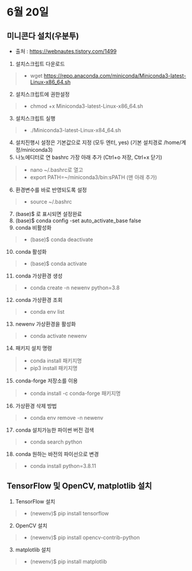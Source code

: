 # 6월 20일

## 미니콘다 설치(우분투)
- 출처 : https://webnautes.tistory.com/1499
1. 설치스크립트 다운로드
> - wget https://repo.anaconda.com/miniconda/Miniconda3-latest-Linux-x86_64.sh
2. 설치스크립트에 권한설정
> - chmod +x Miniconda3-latest-Linux-x86_64.sh
3. 설치스크립트 실행
> - ./Miniconda3-latest-Linux-x84_64.sh
4. 설치진행시 설정은 기본값으로 지정 (모두 엔터, yes) (기본 설치경로 /home/계정/miniconda3)
5. 나노에디터로 연 bashrc 가장 아래 추가 (Ctrl+o 저장, Ctrl+x 닫기)
> - nano ~/.bashrc로 열고
> - export PATH=~/miniconda3/bin:sPATH (맨 아래 추가)
6. 환경변수를 바로 반영되도록 설정
> - source ~/.bashrc
7. (base)$ 로 표시되면 설정완료
8. (base)$ conda config -set auto_activate_base false
9. conda 비활성화
> - (base)$ conda deactivate
10. conda 활성화
> - (base)$ conda activate
11. conda 가상환경 생성
> - conda create -n newenv python=3.8
12. conda 가상환경 조회
> - conda env list
13. newenv 가상환경을 활성화
> - conda activate newenv
14. 패키지 설치 명령
> - conda install 패키지명
> - pip3 install 패키지명
15. conda-forge 저장소를 이용
> - conda install -c conda-forge 패키지명
16. 가상환경 삭제 방법
> - conda env remove -n newenv
17. conda 설치가능한 파이썬 버전 검색
> - conda search python
18. conda 원하는 바전의 파이선으로 변경
> - conda install python=3.8.11 


## TensorFlow 및 OpenCV, matplotlib 설치
1. TensorFlow 설치
> - (newenv)$ pip install tensorflow
2. OpenCV 설치
> - (newenv)$ pip install opencv-contrib-python
3. matplotlib 설치
> - (newenv)$ pip install matplotlib
